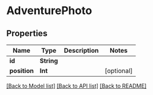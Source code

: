 # AdventurePhoto

## Properties
Name | Type | Description | Notes
------------ | ------------- | ------------- | -------------
**id** | **String** |  | 
**position** | **Int** |  | [optional] 

[[Back to Model list]](../README.md#documentation-for-models) [[Back to API list]](../README.md#documentation-for-api-endpoints) [[Back to README]](../README.md)


